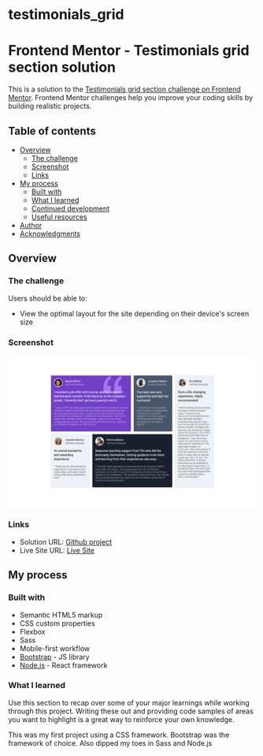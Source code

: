 # testimonials_grid

# Frontend Mentor - Testimonials grid section solution

This is a solution to the [Testimonials grid section challenge on Frontend Mentor](https://www.frontendmentor.io/challenges/testimonials-grid-section-Nnw6J7Un7). Frontend Mentor challenges help you improve your coding skills by building realistic projects. 

## Table of contents

- [Overview](#overview)
  - [The challenge](#the-challenge)
  - [Screenshot](#screenshot)
  - [Links](#links)
- [My process](#my-process)
  - [Built with](#built-with)
  - [What I learned](#what-i-learned)
  - [Continued development](#continued-development)
  - [Useful resources](#useful-resources)
- [Author](#author)
- [Acknowledgments](#acknowledgments)

## Overview

### The challenge

Users should be able to:

- View the optimal layout for the site depending on their device's screen size

### Screenshot

![Screenshot](https://github.com/joajimenez/testimonials_grid/blob/0476dc525227524456c7cf8f2de039ba8610b03e/images/screenshot.png)

### Links

- Solution URL: [Github project](https://github.com/joajimenez/testimonials_grid/)
- Live Site URL: [Live Site](https://joajimenez.github.io/testimonials_grid/)

## My process

### Built with

- Semantic HTML5 markup
- CSS custom properties
- Flexbox
- Sass
- Mobile-first workflow
- [Bootstrap](https://getbootstrap.com/) - JS library
- [Node.js](https://nodejs.org/) - React framework

### What I learned

Use this section to recap over some of your major learnings while working through this project. Writing these out and providing code samples of areas you want to highlight is a great way to reinforce your own knowledge.

This was my first project using a CSS framework. Bootstrap was the framework of choice. Also dipped my toes in Sass and Node.js

